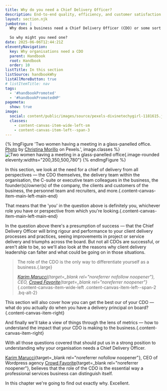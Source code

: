 ```yaml
---
title: Why do you need a Chief Delivery Officer?
description: End-to-end quality, efficiency, and customer satisfaction from the heart of the business outwards
layout: section.njk
jumbotron: |
  Why does a business need a Chief Delivery Officer (CDO) or some sort of delivery principal? They'll add costs and disrupt the organisation, and the business got along fine without one, right?
  
  So why might you need one?
date: 2025-06-06T12:44:21Z
eleventyNavigation:
  key: Why organisations need a CDO
  parent: Handbook
  root: Handbook
  order: 10
listTitle: In this section
listSource: handbookWhy
listAllMoreButton: true
# listItemTitle: nav
tags:
  - '#handbookPromoted'
  - '#handbookPromotedHP'
pagemeta:
  show: true
image:
  social: content/public/images/source/pexels-divinetechygirl-1181615.jpg
  classes:
    - content-canvas-item-wide-left-sm
    - content-canvas-item-left--span-3
---
```


{% ImgFigure 'Two women having a meeting in a glass-panelled office. <a href="https://www.pexels.com/photo/two-women-having-a-meeting-inside-glass-panel-office-1181615/" target="_blank" rel="noopener">Photo</a> by <a href="https://www.pexels.com/@divinetechygirl/" target="_blank" rel="noopener">Christina Morillo</a> on Pexels.', image.classes %}
![Two women having a meeting in a glass-panelled office](/public/images/source/pexels-divinetechygirl-1181615.jpg){.image-rounded eleventy:widths="200,350,500,780"}
{% endImgFigure %}

In this section, we look at the need for a chief of delivery from all perspectives — the CDO themselves, the delivery team within the organisation, the C-suite or executive team colleagues in the business, the founder(s)/owner(s) of the company, the clients and customers of the business, the personnel team and recruiters, and more.{.content-canvas-item-main-left-main-end}

That means that the 'you' in the question above is definitely you, whichever role you have or perspective from which you're looking.{.content-canvas-item-main-left-main-end}

In the question above there's a presumption of success — that the Chief Delivery Officer will bring rigour and performance to your client delivery processes and practices, seeing improvements in project or service delivery and triumphs across the board. But not all CDOs are successful, or aren't able to be, so we'll also look at the reasons why client delivery leadership can falter and what could be going on in those situations.

> The role of the CDO is the only way to differentiate yourself as a business.{.large}
>
> *[Karim Marucci](https://www.linkedin.com/in/karimmarucchi/){target=_blank rel="noreferrer nofollow noopener"}, CEO, [Crowd Favorite](https://crowdfavorite.com/){target=_blank rel="noreferrer noopener"}*
{.content-canvas-item-wide-left .content-canvas-item-left--span-2 .bq-alt-2}

This section will also cover how you can get the best our of your CDO — what do you actually do when you have a delivery principal on board?{.content-canvas-item-right}

And finally we'll take a view of things through the lens of metrics — how to understand the impact that your CDO is making to the business.{.content-canvas-item-right}

With all those questions covered that should put us in a strong position to understanding why your organisation needs a Chief Delivery Officer.

[Karim Marucci](https://www.linkedin.com/in/karimmarucchi/){target=_blank rel="noreferrer nofollow noopener"}, CEO of Wordpress agency [Crowd Favorite](https://crowdfavorite.com/){target=_blank rel="noreferrer noopener"}, believes that the role of the CDO is the essential way a professional services business can distinguish itself.

In this chapter we're going to find out exactly why. Excellent.
